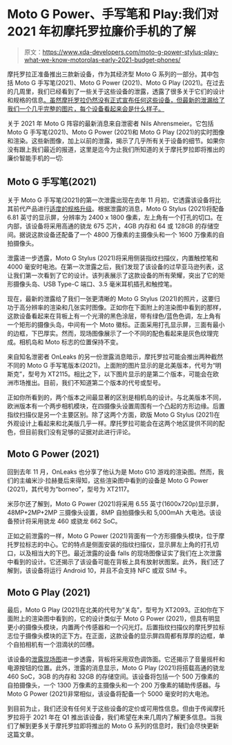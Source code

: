 # Moto G Power、手写笔和 Play:我们对 2021 年初摩托罗拉廉价手机的了解

> 原文：<https://www.xda-developers.com/moto-g-power-stylus-play-what-we-know-motorolas-early-2021-budget-phones/>

摩托罗拉正准备推出三款新设备，作为其经济型 Moto G 系列的一部分。其中包括 Moto G 手写笔(2021)、Moto G Power (2021)、Moto G Play (2021)。在过去的几周里，我们已经看到了一些关于这些设备的泄露，透露了很多关于它们的设计和规格的信息[。虽然摩托罗拉仍然没有正式宣布任何这些设备，但最新的泄漏给了我们一个几乎完整的图片，每个设备看起来会是什么样子。](https://www.xda-developers.com/first-look-motorola-moto-g-stylus-2021/)

关于 2021 年 Moto G 阵容的最新消息来自泄密者 Nils Ahrensmeier。它包括 Moto G 手写笔(2021)、Moto G Power (2021)和 Moto G Play (2021)的实时图像和渲染。这些新图像，加上以前的泄露，揭示了几乎所有关于设备的细节。如果你没有跟上我们最近的报道，这里是迄今为止我们所知道的关于摩托罗拉即将推出的廉价智能手机的一切:

## Moto G 手写笔(2021)

关于 Moto G 手写笔(2021)的第一次泄露出现在去年 11 月初，它透露该设备将比其前代产品进行[适度的规格升级](https://www.xda-developers.com/motorola-next-moto-g-stylus-leaked-modest-spec-upgrades/)。根据泄露的消息，Moto G Stylus (2021)将配备 6.81 英寸的显示屏，分辨率为 2400 x 1800 像素，左上角有一个打孔的切口。在内部，该设备将采用高通的骁龙 675 芯片，4GB 内存和 64 或 128GB 的存储空间。据说这款设备还配备了一个 4800 万像素的主摄像头和一个 1600 万像素的自拍摄像头。

泄露进一步透露，Moto G Stylus (2021)将采用侧装指纹扫描仪，内置触控笔和 4000 毫安时电池。在第一次泄露之后，我们发现了该设备的过早亚马逊列表，这让我们第一次看到了它的设计。该列表展示了这款设备的所有荣耀，突出了它的矩形摄像头岛、USB Type-C 端口、3.5 毫米耳机插孔和触控笔。

现在，最新的泄露给了我们一张更清晰的 Moto G Stylus (2021)的照片，这要归功于高分辨率的渲染和几张实时图像。正如你在下面附上的渲染图中看到的那样，这款设备看起来在背板上有一个光滑的黑色涂层，带有绿色/蓝色色调，左上角有一个矩形的摄像头岛，中间有一个 Moto 徽标。正面采用打孔显示屏，三面有最小的边框，下巴厚实。然而，现场图像展示了一个不同的配色看起来是灰色纹理完成。相机岛和 Moto 标志的位置保持不变。

来自知名泄密者 OnLeaks 的另一份泄露消息暗示，摩托罗拉可能会推出两种截然不同的 Moto G 手写笔版本(2021)。上面附的图片显示的是北美版本，代号为“明斯克”，型号为 XT2115。相比之下，以下图片显示的是第二个版本，可能会在欧洲市场推出。目前，我们不知道第二个版本的代号或型号。

正如你所看到的，两个版本之间最显著的区别是相机岛的设计。与北美版本不同，欧洲版本有一个两步相机模块，在四摄像头设置周围有一个凸起的方形边缘。后置指纹扫描仪是另一个主要区别。除了这两个方面，欧版 Moto G Stylus (2021)在外观设计上看起来和北美版几乎一样。摩托罗拉可能会在这两个地区提供不同的配色，但目前我们没有足够的证据对此进行评论。

## Moto G Power (2021)

回到去年 11 月，OnLeaks 也分享了他认为是 Moto G10 游戏的渲染图。然而，我们的主编米沙·拉赫曼后来得知，这些渲染图中看到的设备是 Moto G Power (2021)，其代号为“borneo”，型号为 XT2117。

米莎尔还了解到，Moto G Power (2021)将采用 6.55 英寸(1600x720p)显示屏，48MP+2MP+2MP 三摄像头设置，8MP 自拍摄像头和 5,000mAh 大电池。该设备预计将采用骁龙 460 或骁龙 662 SoC。

正如之前泄露的一样，Moto G Power (2021)背面有一个方形摄像头模块，位于摩托罗拉标志的中心。它的特点是侧面安装的指纹扫描仪，显示屏左上角的打孔切口，以及相当大的下巴。最近泄露的设备 falls 的现场图像证实了我们在上次泄露中看到的设计。它还揭示了该设备可能在背板上具有放射状图案。此外，我们还了解到，该设备将运行 Android 10，并且不会支持 NFC 或双 SIM 卡。

## Moto G Play (2021)

最后，Moto G Play (2021)在北美的代号为“关岛”，型号为 XT2093。正如你在下面附上的渲染图中看到的，它的设计类似于 Moto G Power (2021)，但具有明显更小的摄像头模块，内置两个传感器和一个闪光灯。后置指纹扫描仪的摩托罗拉标志位于摄像头模块的正下方。在正面，这款设备的显示屏四周都有厚厚的边框，单个自拍相机有一个泪滴状的凹槽。

该设备的[泄露现场图](https://www.voice.com/post/@nils/moto-g-play-2021-key-specs-revealed-1609626966-1002442071)进一步透露，背板将采用双色调饰面。它还揭示了音量摇杆和电源按钮的位置。此外，泄露的消息显示，Moto G Play (2021)将搭载高通的骁龙 460 SoC，3GB 的内存和 32GB 的存储空间。该设备将包括一个 500 万像素的自拍摄像头，一个 1300 万像素的主摄像头和一个 200 万像素的辅助传感器。与 Moto G Power (2021)非常相似，该设备将配备一个 5000 毫安时的大电池。

到目前为止，我们还没有任何关于这些设备的定价或可用性信息。但由于传闻摩托罗拉将于 2021 年在 Q1 推出该设备，我们希望在未来几周内了解更多信息。当我们了解到更多关于摩托罗拉即将推出的 Moto G 系列的信息时，我们会尽快更新这篇文章。